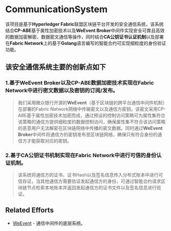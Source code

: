 # CommunicationSystem

该项目是基于**Hyperledger Fabric**联盟区块链平台开发的安全通信系统，该系统结合**CP-ABE**基于属性加密技术以及**WeEvent Broker**中间件实现安全可靠且高效的数据加密解密、数据密文通信等操作，同时结合**CA公钥证书认证机制**以及部署在**Fabric Network**上的基于**Golang**语言编写的智能合约可实现细粒度的身份验证功能。


## 该安全通信系统主要的创新点如下
  ### 1.基于WeEvent Broker以及CP-ABE数据加密技术实现在Fabric Network中进行密文数据以及密钥的订阅/发布。
  >我们采用微众银行开源的**WeEvent**（基于区块链的跨平台通信中间件机制）在部署的Fabric Network网络中传输密文以及通信方密钥。该密文采用CP-ABE基于属性加密技术加密而成，通过预设的控制访问策略可为属性集符合该策略的通信方提供细粒度的数据控制访问，确保属性集不符合该访问策略的恶意用户无法解密在区块链网络中传播的密文数据。同时通过**WeEvent Broker**中间件将通信方的密钥发布至区块链网络，确保只有符合身份的通信方才能获取对应的密钥。
  
  ### 2.基于CA公钥证书机制实现在Fabric Network中进行可信的身份认证机制。
  >该系统将通信方的证书、证书Hash以及签名信息传入分布式账本中进行可信存证，当其他通信方需要验证发起通信方的身份，可通过智能合约请求区块链节点检索本地账本并返回发起通信方的证书文件以及签名信息进行验证。



## Related Efforts
- [WeEvent](https://github.com/WeBankBlockchain/WeEvent) \- 通信中间件的底层系统。
